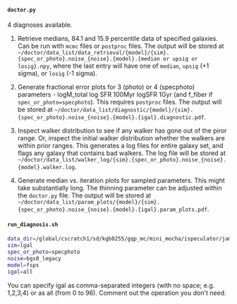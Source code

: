#### `doctor.py`

4 diagnoses available.

1. Retrieve medians, 84.1 and 15.9 percentile data of specified galaxies. Can be run with `mcmc` files or `postproc` files. The output will be stored at `~/doctor/data_list/data_retrieval/{model}/{sim}.{spec_or_photo}.noise_{noise}.{model}.{median or upsig or losig}.npy`, where the last entry will have one of `median`, `upsig` (+1 sigma), or `losig` (-1 sigma).

2. Generate fractional error plots for 3 (photo) or 4 (specphoto) parameters - logM_total log SFR 100Myr logSFR 1Gyr (and f_fiber if `spec_or_photo=specphoto`). This requires `postproc` files. The output will be stored at `~/doctor/data_list/diagnostic/{model}/{sim}.{spec_or_photo}.noise_{noise}.{model}.{igal}.diagnostic.pdf`.

3. Inspect walker distribution to see if any walker has gone out of the piror range. Or, inspect the initial walker distribution whether the walkers are within prior ranges. This generates a log files for entire galaxy set, and flags any galaxy that contains bad walkers. The log file will be stored at `~/doctor/data_list/walker_log/{sim}.{spec_or_photo}.noise_{noise}.{model}.walker.log`.

4. Generate median vs. iteration plots for sampled parameters. This might take substantially long. The thinning parameter can be adjusted within the `doctor.py` file. The output will be stored at `~/doctor/data_list/param_plots/{model}/{sim}.{spec_or_photo}.noise_{noise}.{model}.{igal}.param_plots.pdf`.

#### `run_diagnosis.sh`

```bash
data_dir=/global/cscratch1/sd/kgb0255/gqp_mc/mini_mocha/ispeculator/james/fsps/
sim=lgal
spec_or_photo=specphoto
noise=bgs0_legacy
model=fsps
igal=all
```

You can specify igal as comma-separated integers (with no space; e.g. 1,2,3,4) or as all (from 0 to 96). Comment out the operation you don't need. 
